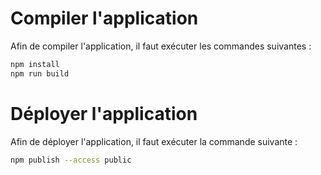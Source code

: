 # Compiler l'application

Afin de compiler l'application, il faut exécuter les commandes suivantes :

```bash
npm install
npm run build
```

# Déployer l'application

Afin de déployer l'application, il faut exécuter la commande suivante :

```bash
npm publish --access public
```
